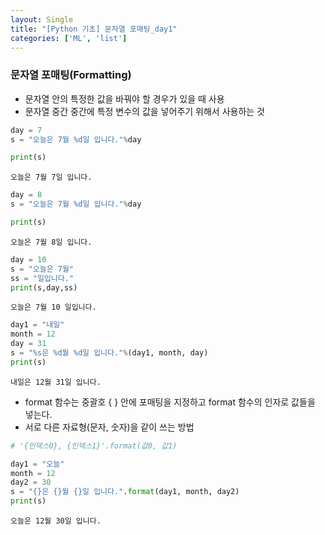 ```yaml
---
layout: Single
title: "[Python 기초] 문자열 포매팅_day1"
categories: ['ML', 'list']
---
```


### 문자열 포매팅(Formatting)
- 문자열 안의 특정한 값을 바꿔야 할 경우가 있을 때 사용
- 문자열 중간 중간에 특정 변수의 값을 넣어주기 위해서 사용하는 것


```python
day = 7
s = "오늘은 7월 %d일 입니다."%day

print(s)
```

    오늘은 7월 7일 입니다.
    


```python
day = 8
s = "오늘은 7월 %d일 입니다."%day

print(s)
```

    오늘은 7월 8일 입니다.
    


```python
day = 10
s = "오늘은 7월"
ss = "일입니다."
print(s,day,ss)
```

    오늘은 7월 10 일입니다.
    


```python
day1 = "내일"
month = 12
day = 31
s = "%s은 %d월 %d일 입니다."%(day1, month, day)
print(s)
```

    내일은 12월 31일 입니다.
    

- format 함수는 중괄호 { } 안에 포매팅을 지정하고 format 함수의 인자로 값들을 넣는다.
- 서로 다른 자료형(문자, 숫자)을 같이 쓰는 방법


```python
# '{인덱스0}, {인덱스1}'.format(값0, 값1)

day1 = "오늘"
month = 12
day2 = 30
s = "{}은 {}월 {}일 입니다.".format(day1, month, day2)
print(s)
```

    오늘은 12월 30일 입니다.
    
